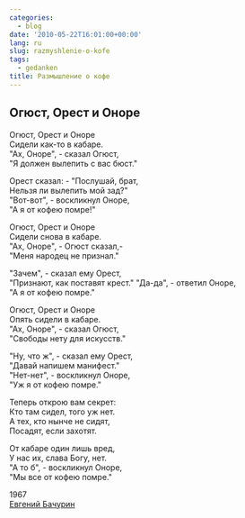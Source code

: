 ```yaml
---
categories:
  - blog
date: '2010-05-22T16:01:00+00:00'
lang: ru
slug: razmyshlenie-o-kofe
tags:
  - gedanken
title: Размышление о кофе
---
```



## Огюст, Орест и Оноре

Огюст, Орест и Оноре  
Сидели как-то в кабаре.  
"Ах, Оноре", - сказал Огюст,  
"Я должен вылепить с вас бюст."  

<!--more-->

Орест сказал: - "Послушай, брат,  
Нельзя ли вылепить мой зад?"  
"Вот-вот", - воскликнул Оноре,  
"А я от кофею помре!"  

Огюст, Орест и Оноре  
Сидели снова в кабаре.  
"Ах, Оноре", - Огюст сказал,-  
"Меня народец не признал."  

"Зачем", - сказал ему Орест,   
"Признают, как поставят крест." 
"Да-да", - ответил Оноре,  
"А я от кофею помре."  

Огюст, Орест и Оноре  
Опять сидели в кабаре.  
"Ах, Оноре", - сказал Огюст,  
"Свободы нету для искусств."  

"Ну, что ж", - сказал ему Орест,  
"Давай напишем манифест."  
"Нет-нет", - воскликнул Оноре,  
"Уж я от кофею помре."  

Теперь открою вам секрет:  
Кто там сидел, того уж нет.  
А тех, кто нынче не сидят,  
Посадят, если захотят.  

От кабаре один лишь вред,  
У нас их, слава Богу, нет.  
"А то б", - воскликнул Оноре,  
"Мы все от кофею помре."  

1967  
[Евгений Бачурин](http://www.batchurin.ru/)